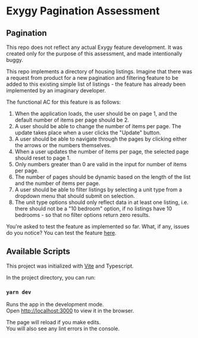 # Exygy Pagination Assessment

## Pagination

This repo does not reflect any actual Exygy feature development. It was created only for the purpose of this assessment, and made intentionally buggy.

This repo implements a directory of housing listings. Imagine that there was a request from product for a new pagination and filtering feature to be added to this existing simple list of listings - the feature has already been implemented by an imaginary developer.

The functional AC for this feature is as follows:
1.  When the application loads, the user should be on page 1, and the default number of items per page should be 2.
2.  A user should be able to change the number of items per page. The update takes place when a user clicks the "Update" button.
3. A user should be able to navigate through the pages by clicking either the arrows or the numbers themselves.
4. When a user updates the number of items per page, the selected page should reset to page 1.
5. Only numbers greater than 0 are valid in the input for number of items per page.
6. The number of pages should be dynamic based on the length of the list and the number of items per page.
7. A user should be able to filter listings by selecting a unit type from a dropdown menu that should submit on selection.
8. The unit type options should only reflect data in at least one listing, i.e. there should not be a "10 bedroom" option, if no listings have 10 bedrooms - so that no filter options return zero results.

You're asked to test the feature as implemented so far. What, if any, issues do you notice? You can test the feature [here](https://exygy-pagination.netlify.app/).

## Available Scripts

This project was initialized with [Vite](https://vitejs.dev/) and Typescript.

In the project directory, you can run:

### `yarn dev`

Runs the app in the development mode.\
Open [http://localhost:3000](http://localhost:3000) to view it in the browser.

The page will reload if you make edits.\
You will also see any lint errors in the console.
